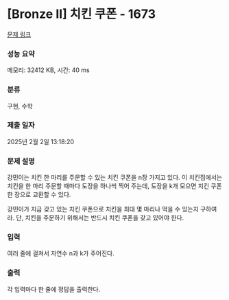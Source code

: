 # [Bronze II] 치킨 쿠폰 - 1673 

[문제 링크](https://www.acmicpc.net/problem/1673) 

### 성능 요약

메모리: 32412 KB, 시간: 40 ms

### 분류

구현, 수학

### 제출 일자

2025년 2월 2일 13:18:20

### 문제 설명

<p>강민이는 치킨 한 마리를 주문할 수 있는 치킨 쿠폰을 n장 가지고 있다. 이 치킨집에서는 치킨을 한 마리 주문할 때마다 도장을 하나씩 찍어 주는데, 도장을 k개 모으면 치킨 쿠폰 한 장으로 교환할 수 있다.</p>

<p>강민이가 지금 갖고 있는 치킨 쿠폰으로 치킨을 최대 몇 마리나 먹을 수 있는지 구하여라. 단, 치킨을 주문하기 위해서는 반드시 치킨 쿠폰을 갖고 있어야 한다.</p>

### 입력 

 <p>여러 줄에 걸쳐서 자연수 n과 k가 주어진다.</p>

### 출력 

 <p>각 입력마다 한 줄에 정답을 출력한다.</p>

